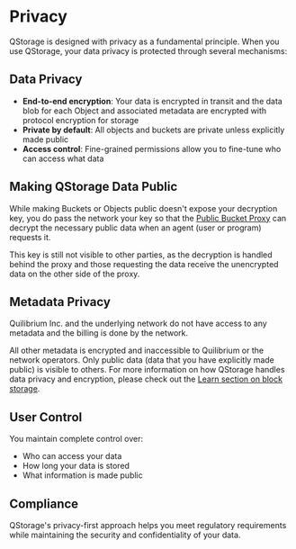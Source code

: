 # Privacy

QStorage is designed with privacy as a fundamental principle. When you use QStorage, your data privacy is protected through several mechanisms:

## Data Privacy

- **End-to-end encryption**: Your data is encrypted in transit and the data blob for each Object and associated metadata are encrypted with protocol encryption for storage
- **Private by default**: All objects and buckets are private unless explicitly made public
- **Access control**: Fine-grained permissions allow you to fine-tune who can access what data

## Making QStorage Data Public

While making Buckets or Objects public doesn't expose your decryption key, you do pass the network your key so that the [Public Bucket Proxy](/docs/api/q-storage/user-manual/working-with-buckets/edit-bucket-visibility#public-bucket-proxy) can decrypt the necessary public data when an agent (user or program) requests it. 

This key is still not visible to other parties, as the decryption is handled behind the proxy and those requesting the data receive the unencrypted data on the other side of the proxy.

## Metadata Privacy

Quilibrium Inc. and the underlying network do not have access to any metadata and the billing is done by the network.

All other metadata is encrypted and inaccessible to Quilibrium or the network operators. Only public data (data that you have explicitly made public) is visible to others. For more information on how QStorage handles data privacy and encryption, please check out the [Learn section on block storage](/docs/learn/block-storage).

## User Control

You maintain complete control over:
- Who can access your data
- How long your data is stored
- What information is made public

## Compliance

QStorage's privacy-first approach helps you meet regulatory requirements while maintaining the security and confidentiality of your data.
